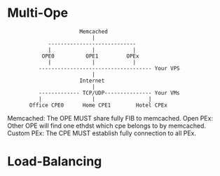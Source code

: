 # Multi-Ope
                           Memcached            
                               |                 
                 ----------------------------  
                 |             |            |    
               OPE0          OPE1         OPEx  
                 |             |            |    
              ------------------------------------ Your VPS
                               |
                           Internet
                               |
              ------------- TCP/UDP--------------- Your VMs
              |                |                 |
           Office CPE0      Home CPE1        Hotel CPEx
 
  Memcached: The OPE MUST share fully FIB to memcached.
  Open PEx: Other OPE will find one ethdst which cpe belongs to by memcached.
  Custom PEx: The CPE MUST establish fully connection to all PEx.

# Load-Balancing

